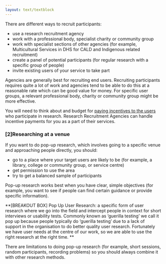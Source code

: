 ```yaml
---
layout: text/textblock
---
```


There are different ways to recruit participants:
- use a research recruitment agency
- work with a professional body, specialist charity or community group
- work with specialist sections of other agencies (for example, Multicultural Services in DHS for CALD and Indigenous related recruitment)
- create a panel of potential participants (for regular research with a specific group of people)
- invite existing users of your service to take part

Agencies are generally best for recruiting end users. Recruiting participants requires quite a lot of work and agencies tend to be able to do this at a reasonable rate which can be good value for money. For specific user groups, a relevant professional body, charity or community group might be more effective.

You will need to think about and budget for [paying incentives to the users](#) who participate in research. Research Recruitment Agencies can handle incentive payments for you as a part of their services.

### [2]Researching at a venue

If you want to do pop-up research, which involves going to a specific venue and approaching people directly, you should:
- go to a place where your target users are likely to be (for example, a library, college or community group, or service centre)
- get permission to use the area
- try to get a balanced sample of participants

Pop-up research works best when you have clear, simple objectives (for example, you want to see if people can find certain guidance or provide specific information).

**[BREAKOUT BOX]
Pop Up User Research: a specific form of user research where we go into the field and intercept people in context for short interviews or usability tests. Commonly known as ‘guerilla testing’ we call it pop up because people typically do ‘guerilla testing’ due to a lack of support in the organisation to do better quality user research. Fortunately we have user needs at the centre of our work, so we are able to use the right research at the right time.
**

There are limitations to doing pop-up research (for example, short sessions, random participants, recording problems) so you should always combine it with other research methods.
